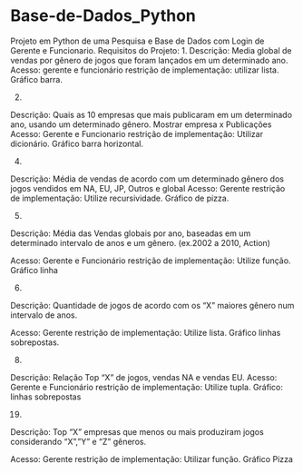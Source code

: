 # Base-de-Dados_Python
Projeto em Python de uma Pesquisa e Base de Dados com Login de Gerente e Funcionario.
Requisitos do Projeto:
1.
Descrição: Media global de vendas por gênero de jogos que foram lançados em um determinado ano.
Acesso: gerente e funcionário
restrição de implementação: utilizar lista. Gráfico barra.

2.
Descrição: Quais as 10 empresas que mais publicaram em um determinado ano, usando um determinado gênero. Mostrar empresa x Publicações
Acesso: Gerente e Funcionario
restrição de implementação: Utilizar dicionário. Gráfico barra horizontal.

4.
Descrição:  Média de vendas de acordo com um determinado gênero dos jogos vendidos em NA, EU, JP, Outros e global
Acesso: Gerente
restrição de implementação: Utilize recursividade. Gráfico de pizza.

5.
Descrição: Média das Vendas globais por ano, baseadas em um determinado intervalo de anos e um gênero. (ex.2002 a 2010, Action)

Acesso: Gerente e Funcionário
restrição de implementação: Utilize função. Gráfico linha

6.
Descrição: Quantidade de jogos de acordo com os “X” maiores gênero num intervalo de anos.

Acesso: Gerente
restrição de implementação: Utilize lista. Gráfico linhas sobrepostas. 

8.
Descrição: Relação Top “X” de jogos, vendas NA e vendas EU.
Acesso: Gerente e Funcionário
restrição de implementação: Utilize tupla. Gráfico: linhas sobrepostas
 
19.
Descrição: Top “X” empresas que menos ou mais produziram jogos considerando “X”,”Y” e “Z” gêneros.
 
Acesso: Gerente
restrição de implementação: Utilizar função. Gráfico Pizza
